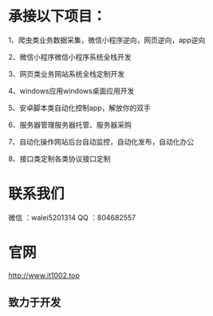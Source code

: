 # 承接以下项目：
1、爬虫类业务数据采集，微信小程序逆向，网页逆向，app逆向

2、微信小程序微信小程序系统全栈开发

3、网页类业务网站系统全栈定制开发

4、windows应用windows桌面应用开发

5、安卓脚本类自动化控制app，解放你的双手

6、服务器管理服务器托管、服务器采购

7、自动化操作网站后台自动监控，自动化发布，自动化办公

8、接口类定制各类协议接口定制

# 联系我们
微信  ：walei5201314
QQ    ：804682557

# 官网
http://www.it1002.top

## 致力于开发
